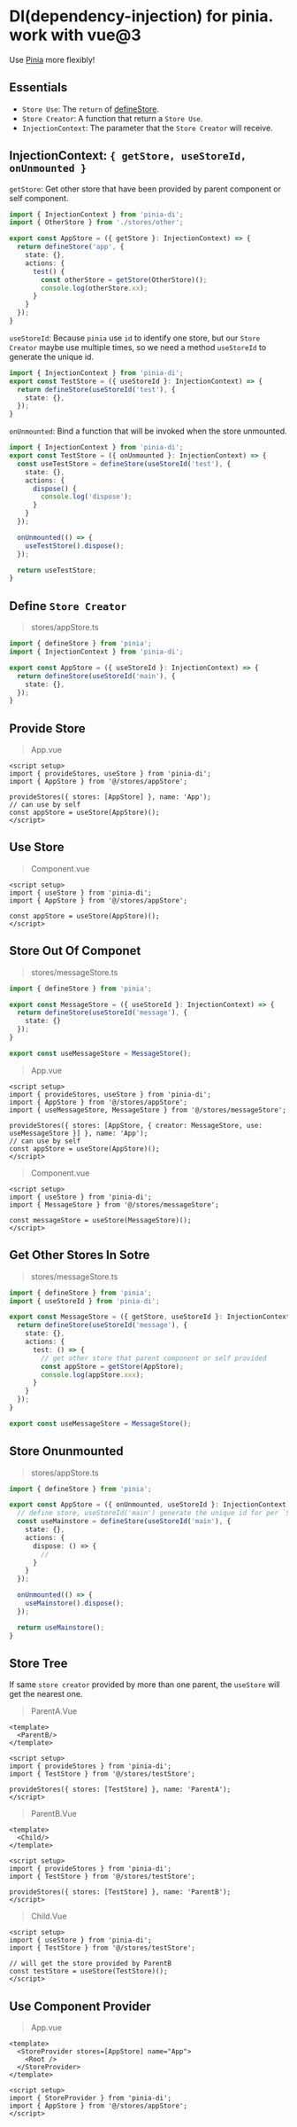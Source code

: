 # DI(dependency-injection) for pinia. work with vue@3

Use [Pinia](https://github.com/vuejs/pinia) more flexibly!

## Essentials

- `Store Use`: The `return` of [defineStore](https://pinia.vuejs.org/core-concepts/#defining-a-store).
- `Store Creator`: A function that return a `Store Use`.
- `InjectionContext`: The parameter that the `Store Creator` will receive.

## InjectionContext: `{ getStore, useStoreId, onUnmounted }`

`getStore`: Get other store that have been provided by parent component or self component.
```ts
import { InjectionContext } from 'pinia-di';
import { OtherStore } from './stores/other';

export const AppStore = ({ getStore }: InjectionContext) => {
  return defineStore('app', {
    state: {},
    actions: {
      test() {
        const otherStore = getStore(OtherStore)();
        console.log(otherStore.xx);
      }
    }
  });
}
```

`useStoreId`: Because `pinia` use `id` to identify one store, but our `Store Creator` maybe use multiple times, so we need a method `useStoreId` to generate the unique id.
```ts
import { InjectionContext } from 'pinia-di';
export const TestStore = ({ useStoreId }: InjectionContext) => {
  return defineStore(useStoreId('test'), {
    state: {},
  });
}
```

`onUnmounted`: Bind a function that will be invoked when the store unmounted.
```ts
import { InjectionContext } from 'pinia-di';
export const TestStore = ({ onUnmounted }: InjectionContext) => {
  const useTestStore = defineStore(useStoreId('test'), {
    state: {},
    actions: {
      dispose() {
        console.log('dispose');
      }
    }
  });

  onUnmounted(() => {
    useTestStore().dispose();
  });

  return useTestStore;
}
```

## Define `Store Creator`

> stores/appStore.ts
```ts
import { defineStore } from 'pinia';
import { InjectionContext } from 'pinia-di';

export const AppStore = ({ useStoreId }: InjectionContext) => {
  return defineStore(useStoreId('main'), {
    state: {},
  });
}
```

## Provide Store

> App.vue
```vue
<script setup>
import { provideStores, useStore } from 'pinia-di';
import { AppStore } from '@/stores/appStore';

provideStores({ stores: [AppStore] }, name: 'App');
// can use by self
const appStore = useStore(AppStore)();
</script>
```

## Use Store

> Component.vue
```vue
<script setup>
import { useStore } from 'pinia-di';
import { AppStore } from '@/stores/appStore';

const appStore = useStore(AppStore)();
</script>
```

## Store Out Of Componet

> stores/messageStore.ts
```ts
import { defineStore } from 'pinia';

export const MessageStore = ({ useStoreId }: InjectionContext) => {
  return defineStore(useStoreId('message'), {
    state: {}
  });
}

export const useMessageStore = MessageStore();
```

> App.vue
```vue
<script setup>
import { provideStores, useStore } from 'pinia-di';
import { AppStore } from '@/stores/appStore';
import { useMessageStore, MessageStore } from '@/stores/messageStore';

provideStores({ stores: [AppStore, { creator: MessageStore, use: useMessageStore }] }, name: 'App');
// can use by self
const appStore = useStore(AppStore)();
</script>
```

> Component.vue
```vue
<script setup>
import { useStore } from 'pinia-di';
import { MessageStore } from '@/stores/messageStore';

const messageStore = useStore(MessageStore)();
</script>
```

## Get Other Stores In Sotre

> stores/messageStore.ts
```ts
import { defineStore } from 'pinia';
import { useStoreId } from 'pinia-di';

export const MessageStore = ({ getStore, useStoreId }: InjectionContext) => {
  return defineStore(useStoreId('message'), {
    state: {},
    actions: {
      test: () => {
        // get other store that parent component or self provided
        const appStore = getStore(AppStore);
        console.log(appStore.xxx);
      }
    }
  });
}

export const useMessageStore = MessageStore();
```

## Store Onunmounted

> stores/appStore.ts
```ts
import { defineStore } from 'pinia';

export const AppStore = ({ onUnmounted, useStoreId }: InjectionContext) => {
  // define store, useStoreId('main') generate the unique id for per `Store Instance`
  const useMainstore = defineStore(useStoreId('main'), {
    state: {},
    actions: {
      dispose: () => {
        //
      }
    }
  });

  onUnmounted(() => {
    useMainstore().dispose();
  });

  return useMainstore();
}
```

## Store Tree

If same `store creator` provided by more than one parent, the `useStore` will get the nearest one.

> ParentA.Vue
```vue
<template>
  <ParentB/>
</template>

<script setup>
import { provideStores } from 'pinia-di';
import { TestStore } from '@/stores/testStore';

provideStores({ stores: [TestStore] }, name: 'ParentA');
</script>
```

> ParentB.Vue
```vue
<template>
  <Child/>
</template>

<script setup>
import { provideStores } from 'pinia-di';
import { TestStore } from '@/stores/testStore';

provideStores({ stores: [TestStore] }, name: 'ParentB');
</script>
```

> Child.Vue
```vue
<script setup>
import { useStore } from 'pinia-di';
import { TestStore } from '@/stores/testStore';

// will get the store provided by ParentB
const testStore = useStore(TestStore)();
</script>
```

## Use Component Provider

> App.vue
```vue
<template>
  <StoreProvider stores=[AppStore] name="App">
    <Root />
  </StoreProvider> 
</template>

<script setup>
import { StoreProvider } from 'pinia-di';
import { AppStore } from '@/stores/appStore';
</script>
```